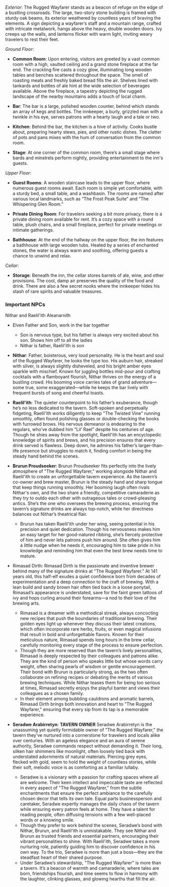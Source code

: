 _Exterior_: The Rugged Wayfarer stands as a beacon of refuge on the edge of a bustling crossroads. The large, two-story stone building is framed with sturdy oak beams, its exterior weathered by countless years of braving the elements. A sign depicting a wayfarer’s staff and a mountain range, crafted with intricate metalwork, hangs above the heavy, double wooden doors. Ivy creeps up the walls, and lanterns flicker with warm light, inviting weary travelers to rest their feet.

_Ground Floor_:

- **Common Room**: Upon entering, visitors are greeted by a vast common room with a high, vaulted ceiling and a grand stone fireplace at the far end. The crackling fire casts a cozy glow, illuminating long wooden tables and benches scattered throughout the space. The smell of roasting meats and freshly baked bread fills the air. Shelves lined with tankards and bottles of ale hint at the wide selection of beverages available. Above the fireplace, a tapestry depicting the rugged landscape of the nearby mountains adds a touch of local charm.
    
- **Bar**: The bar is a large, polished wooden counter, behind which stands an array of kegs and bottles. The innkeeper, a burly, grizzled man with a twinkle in his eye, serves patrons with a hearty laugh and a tale or two.
    
- **Kitchen**: Behind the bar, the kitchen is a hive of activity. Cooks bustle about, preparing hearty stews, pies, and other rustic dishes. The clatter of pots and pans mixes with the hum of conversation from the common room.
    
- **Stage**: At one corner of the common room, there’s a small stage where bards and minstrels perform nightly, providing entertainment to the inn's guests.
    

_Upper Floor_:

- **Guest Rooms**: A wooden staircase leads to the upper floor, where numerous guest rooms await. Each room is simple yet comfortable, with a sturdy bed, a small table, and a washbasin. The rooms are named after various local landmarks, such as “The Frost Peak Suite” and “The Whispering Glen Room.”
    
- **Private Dining Room**: For travelers seeking a bit more privacy, there is a private dining room available for rent. It’s a cozy space with a round table, plush chairs, and a small fireplace, perfect for private meetings or intimate gatherings.
    
- **Bathhouse**: At the end of the hallway on the upper floor, the inn features a bathhouse with large wooden tubs. Heated by a series of enchanted stones, the water is always warm and soothing, offering guests a chance to unwind and relax.
    

_Cellar_:

- **Storage**: Beneath the inn, the cellar stores barrels of ale, wine, and other provisions. The cool, damp air preserves the quality of the food and drink. There are also a few secret nooks where the innkeeper hides his stash of rare spirits and valuable treasures.


### Important NPCs
Nithar and Raelil'ith Aleanarnith
- Elven Father and Son, work in the bar together
	- Son is nervous type, but his father is always very excited about his son. Shows him off to all the ladies
	- Nithar is father, Raelil'ith is son

- **Nithar**: Father, boisterous, very loud personality. He is the heart and soul of the Rugged Wayfarer, he looks the type too. His auburn hair, streaked with silver, is always slightly disheveled, and his bright amber eyes sparkle with mischief. Known for juggling bottles mid-pour and crafting cocktails with a flamboyant flourish, Nithar thrives on the energy of a bustling crowd. His booming voice carries tales of grand adventure—some true, some exaggerated—while he keeps the bar lively with frequent bursts of song and cheerful toasts.

- **Raelil'ith**: The quieter counterpoint to his father’s exuberance, though he’s no less dedicated to the tavern. Soft-spoken and perpetually fidgeting, Raelil'ith works diligently to keep "The Twisted Vine" running smoothly, often found polishing glasses or double-checking the books with furrowed brows. His nervous demeanor is endearing to the regulars, who’ve dubbed him “Lil’ Rael” despite his centuries of age. Though he shies away from the spotlight, Raelil'ith has an encyclopedic knowledge of spirits and brews, and his precision ensures that every drink served is flawless. Deep down, he admires his father’s larger-than-life presence but struggles to match it, finding comfort in being the steady hand behind the scenes.

- **Brurun Proudseeker**: Brurun Proudseeker fits perfectly into the lively atmosphere of "The Rugged Wayfarer," working alongside Nithar and Raelil'ith to create an unforgettable tavern experience. As the tavern’s co-owner and brew master, Brurun is the steady hand and sharp tongue that keep things running smoothly. Her booming laugh often rivals Nithar's own, and the two share a friendly, competitive camaraderie as they try to outdo each other with outrageous tales or crowd-pleasing antics. She’s the one who oversees the brewing process, ensuring the tavern’s signature drinks are always top-notch, while her directness balances out Nithar’s theatrical flair.
	- Brurun has taken Raelil'ith under her wing, seeing potential in his precision and quiet dedication. Though his nervousness makes him an easy target for her good-natured ribbing, she’s fiercely protective of him and never lets patrons push him around. She often gives him a little nudge when he needs it, encouraging him to take pride in his knowledge and reminding him that even the best brew needs time to mature.
- Rimasad Dirth: Rimasad Dirth is the passionate and inventive brewer behind many of the signature drinks at "The Rugged Wayfarer." At 141 years old, this half-elf exudes a quiet confidence born from decades of experimentation and a deep connection to the craft of brewing. With a lean build and sandy brown hair often tied back in a loose ponytail, Rimasad’s appearance is understated, save for the faint green tattoos of ivy and hops curling around their forearms—a nod to their love of the brewing arts.
	- Rimasad is a dreamer with a methodical streak, always concocting new recipes that push the boundaries of traditional brewing. Their golden eyes light up whenever they discuss their latest creations, which often incorporate rare herbs, fruits, or even magical infusions that result in bold and unforgettable flavors. Known for their meticulous nature, Rimasad spends long hours in the brew cellar, carefully monitoring every stage of the process to ensure perfection.
	- Though they are more reserved than the tavern’s lively personalities, Rimasad is deeply respected by their colleagues and patrons alike. They are the kind of person who speaks little but whose words carry weight, often sharing pearls of wisdom or gentle encouragement. Their bond with Brurun is particularly strong, as the two often collaborate on refining recipes or debating the merits of various brewing techniques. While Nithar teases them for being too serious at times, Rimasad secretly enjoys the playful banter and views their colleagues as a chosen family.
	- In their element among bubbling cauldrons and aromatic barrels, Rimasad Dirth brings both innovation and heart to "The Rugged Wayfarer," ensuring that every sip from its tap is a memorable experience.

- **Seradwe Arabirretyn**: **TAVERN OWNER** Seradwe Arabirretyn is the unassuming yet quietly formidable owner of "The Rugged Wayfarer," the tavern they’ve nurtured into a cornerstone for travelers and locals alike over centuries. With an ageless elegance and an aura of serene authority, Seradwe commands respect without demanding it. Their long, silken hair shimmers like moonlight, often loosely tied back with understated adornments of natural materials. Piercing grey eyes, flecked with gold, seem to hold the weight of countless stories, while their soft, melodic voice is as comforting as a familiar lullaby.
	- Seradwe is a visionary with a passion for crafting spaces where all are welcome. Their keen intellect and impeccable taste are reflected in every aspect of "The Rugged Wayfarer," from the subtle enchantments that ensure the perfect ambiance to the carefully chosen decor that tells its own tale. Equal parts businessperson and caretaker, Seradwe expertly manages the daily chaos of the tavern while ensuring every patron feels at home. They have a talent for reading people, often diffusing tensions with a few well-placed words or a knowing smile.
	- Though they prefer to work behind the scenes, Seradwe’s bond with Nithar, Brurun, and Raelil'ith is unmistakable. They see Nithar and Brurun as trusted friends and essential partners, encouraging their vibrant personalities to shine. With Raelil'ith, Seradwe takes a more nurturing role, patiently guiding him to discover confidence in his own way. To the trio, Seradwe is more than just a boss—they are the steadfast heart of their shared purpose.
	- Under Seradwe’s stewardship, "The Rugged Wayfarer" is more than a tavern. It’s a beacon of warmth and camaraderie, where tales are born, friendships flourish, and time seems to flow in harmony with the laughter, clinking glasses, and glowing hearths that fill the air.